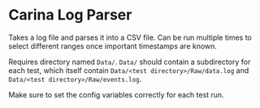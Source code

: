 # Carina Log Parser

Takes a log file and parses it into a CSV file. Can be run multiple times to select different ranges once important timestamps are known.

Requires directory named `Data/`. `Data/` should contain a subdirectory for each test, which itself contain `Data/<test directory>/Raw/data.log` and `Data/<test directory>/Raw/events.log`.

Make sure to set the config variables correctly for each test run.